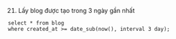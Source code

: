 21. Lấy blog được tạo trong 3 ngày gần nhất
```
select * from blog
where created_at >= date_sub(now(), interval 3 day);
```
